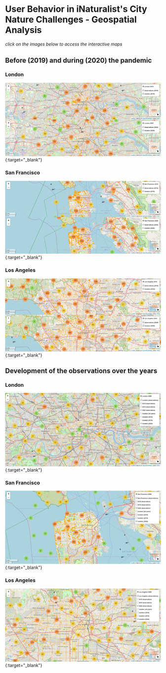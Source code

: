 # User Behavior in iNaturalist's City Nature Challenges - Geospatial Analysis 

###### click on the images below to access the interactive maps


## Before (2019) and during (2020) the pandemic

### London

[![london_dualmap](images/london_dual.PNG)](https://albrecht-mariz.github.io/interactive_maps/maps/map_london_osm_2019_2020_dualmap.html){:target="_blank"}

### San Francisco

[![sf_dualmap](images/sf_dual.PNG)](https://albrecht-mariz.github.io/interactive_maps/maps/map_san_francisco_osm_2019_2020_dualmap.html){:target="_blank"} 

### Los Angeles 

[![la_dualmap](images/la_dual.PNG)](https://albrecht-mariz.github.io/interactive_maps/maps/map_los_angeles_osm_2019_2020_dualmap.html){:target="_blank"}


## Development of the observations over the years

### London

[![london_map](images/london_all_years.PNG)](https://correlaid-paris.github.io/open_inaturalist_code/maps/map_london_osm_2018_2020.html){:target="_blank"}

### San Francisco

[![sf_map](images/sf_all_years.PNG)](https://albrecht-mariz.github.io/interactive_maps/maps/map_san_francisco_complete_final_osm.html){:target="_blank"}

### Los Angeles 

[![la_map](images/la_all_years.PNG)](https://albrecht-mariz.github.io/interactive_maps/maps/map_los_angeles_complete_final_osm.html){:target="_blank"}







